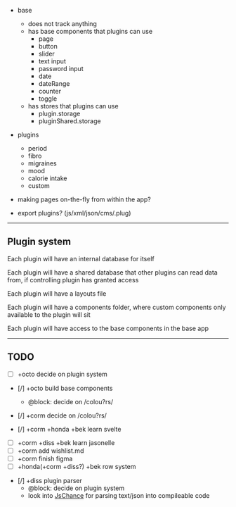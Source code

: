 * base
  * does not track anything
  * has base components that plugins can use
    * page
    * button
    * slider
    * text input
    * password input
    * date
    * dateRange
    * counter
    * toggle
  * has stores that plugins can use
    * plugin.storage
    * pluginShared.storage

* plugins
  * period
  * fibro
  * migraines
  * mood
  * calorie intake
  * custom

* making pages on-the-fly from within the app?
* export plugins? (js/xml/json/cms/.plug)

---

## Plugin system

Each plugin will have an internal database for itself

Each plugin will have a shared database that other plugins can read data from, if controlling plugin has granted access

Each plugin will have a layouts file

Each plugin will have a components folder, where custom components only available to the plugin will sit

Each plugin will have access to the base components in the base app



---

## TODO

- [ ] +octo decide on plugin system
- [/] +octo build base components
    - @block: decide on /colou?rs/

- [/] +corm decide on /colou?rs/
- [/] +corm +honda +bek learn svelte
- [ ] +corm +diss +bek learn jasonelle
- [ ] +corm add wishlist.md
- [ ] +corm finish figma
- [ ] +honda(+corm +diss?) +bek row system

- [/] +diss plugin parser
    - @block: decide on plugin system
    - look into [JsChance](https://github.com/octoshrimpy/JSChance/blob/master/jschance.js) for parsing text/json into compileable code
